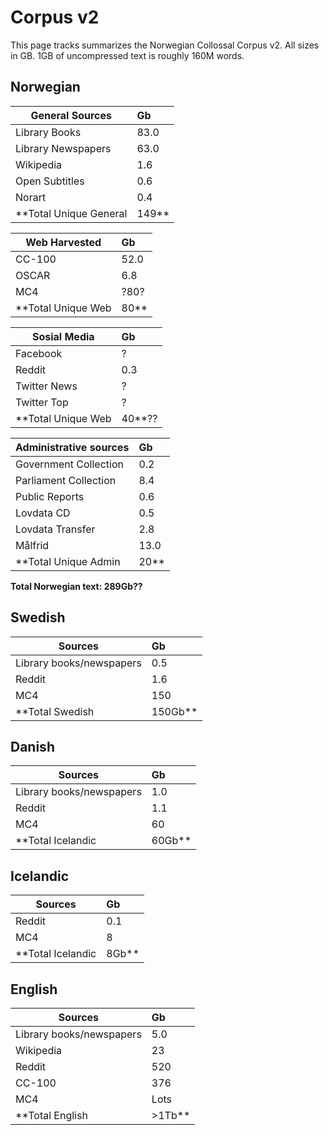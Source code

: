 # Corpus v2
This page tracks summarizes the Norwegian Collossal Corpus v2. All sizes in GB. 1GB of uncompressed text is roughly 160M words. 

## Norwegian
| General Sources  |   Gb | 
| -------- |   :-----|  
| Library Books | 83.0| 
| Library Newspapers | 63.0| 
| Wikipedia | 1.6|
| Open Subtitles | 0.6|
| Norart | 0.4|
| **Total Unique General| 149**|


| Web Harvested  |   Gb | 
| -------- |   :-----|  
| CC-100 | 52.0| 
| OSCAR | 6.8|
| MC4 | ?80?|
| **Total Unique Web| 80**|

| Sosial Media  |   Gb | 
| -------- |   :-----|  
| Facebook | ?| 
| Reddit | 0.3|
| Twitter News | ?|
| Twitter Top | ?|
| **Total Unique Web| 40**??|

| Administrative sources  |   Gb | 
| -------- |   :-----|  
| Government Collection | 0.2|
| Parliament Collection | 8.4|
| Public Reports | 0.6|
| Lovdata CD | 0.5|
| Lovdata Transfer | 2.8|
| Målfrid | 13.0|
| **Total Unique Admin| 20**|

**Total Norwegian text: 289Gb??**


## Swedish
| Sources  |   Gb | 
| -------- |   :-----|  
| Library books/newspapers | 0.5| 
| Reddit | 1.6| 
| MC4 | 150|
| **Total Swedish| 150Gb**|

## Danish
| Sources  |   Gb | 
| -------- |   :-----|
| Library books/newspapers | 1.0| 
| Reddit | 1.1| 
| MC4 | 60|
| **Total Icelandic| 60Gb**|

## Icelandic
| Sources  |   Gb | 
| -------- |   :-----|  
| Reddit | 0.1| 
| MC4 | 8|
| **Total Icelandic| 8Gb**|

## English
| Sources  |   Gb | 
| -------- |   :-----| 
| Library books/newspapers | 5.0| 
| Wikipedia | 23|
| Reddit | 520| 
| CC-100 | 376|
| MC4 | Lots|
| **Total English| >1Tb**|





